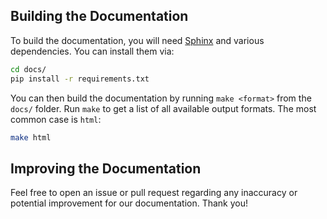 ## Building the Documentation

To build the documentation, you will need [Sphinx](http://www.sphinx-doc.org) and various dependencies. You can install them via:

```bash
cd docs/
pip install -r requirements.txt
```

You can then build the documentation by running `make <format>` from the `docs/` folder. Run `make` to get a list of all
available output formats. The most common case is `html`:

```bash
make html
```

## Improving the Documentation

Feel free to open an issue or pull request regarding any inaccuracy or potential improvement for
our documentation. Thank you!
